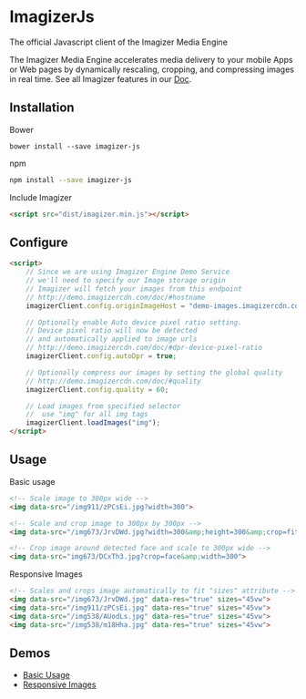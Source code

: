 # ImagizerJs

The official Javascript client of the Imagizer Media Engine

The Imagizer Media Engine accelerates media delivery to your mobile Apps or Web pages by dynamically rescaling, cropping, and compressing images in real time. See all Imagizer features in our [Doc](demo.imagizercdn.com/doc).

## Installation
Bower
```
bower install --save imagizer-js
```
npm
```bash
npm install --save imagizer-js
```

Include Imagizer
```html
<script src="dist/imagizer.min.js"></script>
```

## Configure
```html
<script>
    // Since we are using Imagizer Engine Demo Service
    // we'll need to specify our Image storage origin
    // Imagizer will fetch your images from this endpoint
    // http://demo.imagizercdn.com/doc/#hostname
    imagizerClient.config.originImageHost = "demo-images.imagizercdn.com";

    // Optionally enable Auto device pixel ratio setting.
    // Device pixel ratio will now be detected
    // and automatically applied to image urls
    // http://demo.imagizercdn.com/doc/#dpr-device-pixel-ratio
    imagizerClient.config.autoDpr = true;

    // Optionally compress our images by setting the global quality
    // http://demo.imagizercdn.com/doc/#quality
    imagizerClient.config.quality = 60;

    // Load images from specified selector
    //  use "img" for all img tags
    imagizerClient.loadImages("img");
</script>
```

## Usage

Basic usage
```html
<!-- Scale image to 300px wide -->
<img data-src="/img911/zPCsEi.jpg?width=300">

<!-- Scale and crop image to 300px by 300px -->
<img data-src="/img673/JrvDWd.jpg?width=300&amp;height=300&amp;crop=fit">

<!-- Crop image around detected face and scale to 300px wide -->
<img data-src="img673/DCxTh3.jpg?crop=face&amp;width=300">
```
Responsive Images

```html
<!-- Scales and crops image automatically to fit "sizes" attribute -->
<img data-src="/img673/JrvDWd.jpg" data-res="true" sizes="45vw">
<img data-src="/img911/zPCsEi.jpg" data-res="true" sizes="45vw">
<img data-src="/img538/AUodLs.jpg" data-res="true" sizes="45vw">
<img data-src="/img538/m18Hha.jpg" data-res="true" sizes="45vw">
```
## Demos
- [Basic Usage](http://demo.imagizercdn.com/javascript-demo/resize_images.html)
- [Responsive Images](http://demo.imagizercdn.com/javascript-demo/responsive_images.html)
